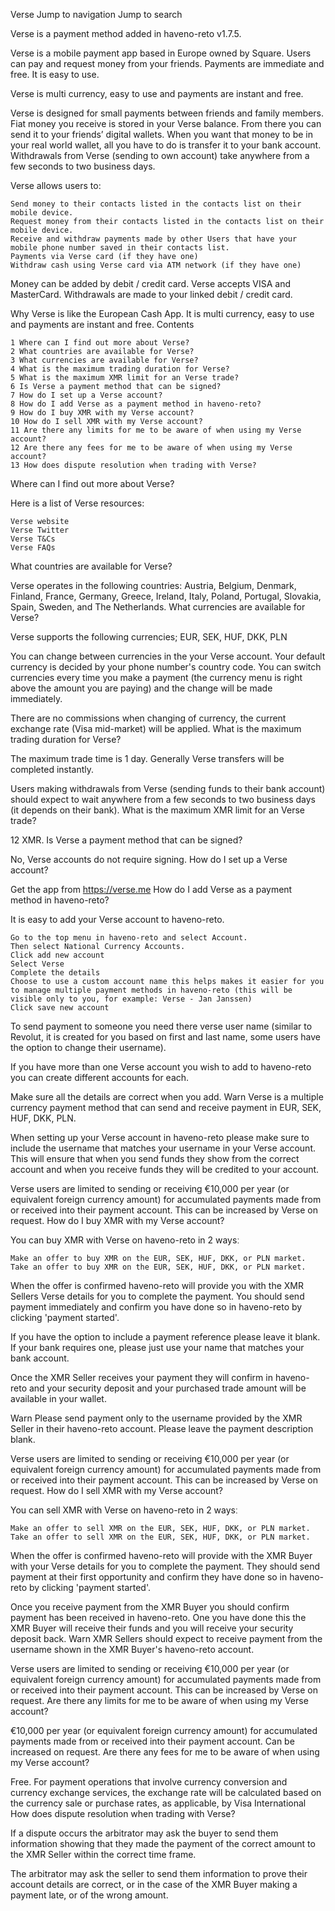Verse
Jump to navigation
Jump to search

Verse is a payment method added in haveno-reto v1.7.5.

Verse is a mobile payment app based in Europe owned by Square. Users can pay and request money from your friends. Payments are immediate and free. It is easy to use.

Verse is multi currency, easy to use and payments are instant and free.

Verse is designed for small payments between friends and family members. Fiat money you receive is stored in your Verse balance. From there you can send it to your friends’ digital wallets. When you want that money to be in your real world wallet, all you have to do is transfer it to your bank account. Withdrawals from Verse (sending to own account) take anywhere from a few seconds to two business days.

Verse allows users to:

    Send money to their contacts listed in the contacts list on their mobile device.
    Request money from their contacts listed in the contacts list on their mobile device.
    Receive and withdraw payments made by other Users that have your mobile phone number saved in their contacts list.
    Payments via Verse card (if they have one)
    Withdraw cash using Verse card via ATM network (if they have one)

Money can be added by debit / credit card. Verse accepts VISA and MasterCard. Withdrawals are made to your linked debit / credit card.

Why Verse is like the European Cash App. It is multi currency, easy to use and payments are instant and free.
Contents

    1 Where can I find out more about Verse?
    2 What countries are available for Verse?
    3 What currencies are available for Verse?
    4 What is the maximum trading duration for Verse?
    5 What is the maximum XMR limit for an Verse trade?
    6 Is Verse a payment method that can be signed?
    7 How do I set up a Verse account?
    8 How do I add Verse as a payment method in haveno-reto?
    9 How do I buy XMR with my Verse account?
    10 How do I sell XMR with my Verse account?
    11 Are there any limits for me to be aware of when using my Verse account?
    12 Are there any fees for me to be aware of when using my Verse account?
    13 How does dispute resolution when trading with Verse?

Where can I find out more about Verse?

Here is a list of Verse resources:

    Verse website
    Verse Twitter
    Verse T&Cs
    Verse FAQs

What countries are available for Verse?

Verse operates in the following countries: Austria, Belgium, Denmark, Finland, France, Germany, Greece, Ireland, Italy, Poland, Portugal, Slovakia, Spain, Sweden, and The Netherlands.
What currencies are available for Verse?

Verse supports the following currencies; EUR, SEK, HUF, DKK, PLN

You can change between currencies in the your Verse account. Your default currency is decided by your phone number's country code. You can switch currencies every time you make a payment (the currency menu is right above the amount you are paying) and the change will be made immediately.

There are no commissions when changing of currency, the current exchange rate (Visa mid-market) will be applied.
What is the maximum trading duration for Verse?

The maximum trade time is 1 day. Generally Verse transfers will be completed instantly.

Users making withdrawals from Verse (sending funds to their bank account) should expect to wait anywhere from a few seconds to two business days (it depends on their bank).
What is the maximum XMR limit for an Verse trade?

12 XMR.
Is Verse a payment method that can be signed?

No, Verse accounts do not require signing.
How do I set up a Verse account?

Get the app from https://verse.me
How do I add Verse as a payment method in haveno-reto?

It is easy to add your Verse account to haveno-reto.

    Go to the top menu in haveno-reto and select Account.
    Then select National Currency Accounts.
    Click add new account
    Select Verse
    Complete the details
    Choose to use a custom account name this helps makes it easier for you to manage multiple payment methods in haveno-reto (this will be visible only to you, for example: Verse - Jan Janssen)
    Click save new account

To send payment to someone you need there verse user name (similar to Revolut, it is created for you based on first and last name, some users have the option to change their username).

If you have more than one Verse account you wish to add to haveno-reto you can create different accounts for each.

Make sure all the details are correct when you add.
Warn
	Verse is a multiple currency payment method that can send and receive payment in EUR, SEK, HUF, DKK, PLN.

When setting up your Verse account in haveno-reto please make sure to include the username that matches your username in your Verse account. This will ensure that when you send funds they show from the correct account and when you receive funds they will be credited to your account.

Verse users are limited to sending or receiving €10,000 per year (or equivalent foreign currency amount) for accumulated payments made from or received into their payment account. This can be increased by Verse on request.
How do I buy XMR with my Verse account?

You can buy XMR with Verse on haveno-reto in 2 waysː

    Make an offer to buy XMR on the EUR, SEK, HUF, DKK, or PLN market.
    Take an offer to buy XMR on the EUR, SEK, HUF, DKK, or PLN market.

When the offer is confirmed haveno-reto will provide you with the XMR Sellers Verse details for you to complete the payment. You should send payment immediately and confirm you have done so in haveno-reto by clicking 'payment started'.

If you have the option to include a payment reference please leave it blank. If your bank requires one, please just use your name that matches your bank account.

Once the XMR Seller receives your payment they will confirm in haveno-reto and your security deposit and your purchased trade amount will be available in your wallet.


Warn
	Please send payment only to the username provided by the XMR Seller in their haveno-reto account. Please leave the payment description blank.

Verse users are limited to sending or receiving €10,000 per year (or equivalent foreign currency amount) for accumulated payments made from or received into their payment account. This can be increased by Verse on request.
How do I sell XMR with my Verse account?

You can sell XMR with Verse on haveno-reto in 2 waysː

    Make an offer to sell XMR on the EUR, SEK, HUF, DKK, or PLN market.
    Take an offer to sell XMR on the EUR, SEK, HUF, DKK, or PLN market.

When the offer is confirmed haveno-reto will provide with the XMR Buyer with your Verse details for you to complete the payment. They should send payment at their first opportunity and confirm they have done so in haveno-reto by clicking 'payment started'.

Once you receive payment from the XMR Buyer you should confirm payment has been received in haveno-reto. One you have done this the XMR Buyer will receive their funds and you will receive your security deposit back.
Warn
	XMR Sellers should expect to receive payment from the username shown in the XMR Buyer's haveno-reto account.

Verse users are limited to sending or receiving €10,000 per year (or equivalent foreign currency amount) for accumulated payments made from or received into their payment account. This can be increased by Verse on request.
Are there any limits for me to be aware of when using my Verse account?

€10,000 per year (or equivalent foreign currency amount) for accumulated payments made from or received into their payment account. Can be increased on request.
Are there any fees for me to be aware of when using my Verse account?

Free. For payment operations that involve currency conversion and currency exchange services, the exchange rate will be calculated based on the currency sale or purchase rates, as applicable, by Visa International
How does dispute resolution when trading with Verse?

If a dispute occurs the arbitrator may ask the buyer to send them information showing that they made the payment of the correct amount to the XMR Seller within the correct time frame.

The arbitrator may ask the seller to send them information to prove their account details are correct, or in the case of the XMR Buyer making a payment late, or of the wrong amount. 
